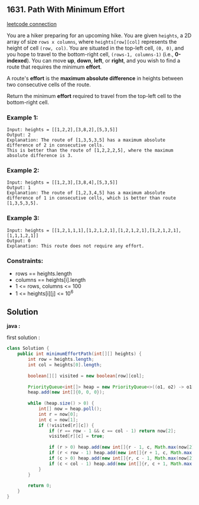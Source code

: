 ## 1631. Path With Minimum Effort

[leetcode connection](https://leetcode.com/problems/path-with-minimum-effort/)

You are a hiker preparing for an upcoming hike. You are given `heights`, a 2D array of size `rows x columns`, where `heights[row][col]` represents the height of cell `(row, col)`. You are situated in the top-left cell, `(0, 0)`, and you hope to travel to the bottom-right cell, `(rows-1, columns-1)` (i.e., **0-indexed**). You can move **up**, **down**, **left**, or **right**, and you wish to find a route that requires the minimum **effort**.

A route's **effort** is the **maximum absolute difference** in heights between two consecutive cells of the route.

Return the minimum **effort** required to travel from the top-left cell to the bottom-right cell.

### Example 1:
```
Input: heights = [[1,2,2],[3,8,2],[5,3,5]]
Output: 2
Explanation: The route of [1,3,5,3,5] has a maximum absolute difference of 2 in consecutive cells.
This is better than the route of [1,2,2,2,5], where the maximum absolute difference is 3.
```

### Example 2:
```
Input: heights = [[1,2,3],[3,8,4],[5,3,5]]
Output: 1
Explanation: The route of [1,2,3,4,5] has a maximum absolute difference of 1 in consecutive cells, which is better than route [1,3,5,3,5].
```

### Example 3:
```
Input: heights = [[1,2,1,1,1],[1,2,1,2,1],[1,2,1,2,1],[1,2,1,2,1],[1,1,1,2,1]]
Output: 0
Explanation: This route does not require any effort.
```

### Constraints:

* rows == heights.length
* columns == heights[i].length
* 1 <= rows, columns <= 100
* 1 <= heights[i][j] <= 10<sup>6</sup>

## Solution

**java :**

first solution :
```java
class Solution {
    public int minimumEffortPath(int[][] heights) {
        int row = heights.length;
        int col = heights[0].length;
        
        boolean[][] visited = new boolean[row][col];
        
        PriorityQueue<int[]> heap = new PriorityQueue<>((o1, o2) -> o1[2] - o2[2]);
        heap.add(new int[]{0, 0, 0});
        
        while (heap.size() > 0) {
            int[] now = heap.poll();
            int r = now[0];
            int c = now[1];
            if (!visited[r][c]) {
                if (r == row - 1 && c == col - 1) return now[2];
                visited[r][c] = true;
                
                if (r > 0) heap.add(new int[]{r - 1, c, Math.max(now[2], Math.abs(heights[r][c] - heights[r - 1][c]))});
                if (r < row - 1) heap.add(new int[]{r + 1, c, Math.max(now[2], Math.abs(heights[r][c] - heights[r + 1][c]))});
                if (c > 0) heap.add(new int[]{r, c - 1, Math.max(now[2], Math.abs(heights[r][c] - heights[r][c - 1]))});
                if (c < col - 1) heap.add(new int[]{r, c + 1, Math.max(now[2], Math.abs(heights[r][c] - heights[r][c + 1]))});
            }
        }
        
        return 0;
    }
}
```